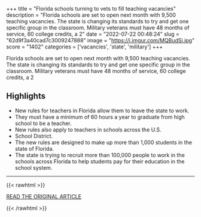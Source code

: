 +++
title = "Florida schools turning to vets to fill teaching vacancies"
description = "Florida schools are set to open next month with 9,500 teaching vacancies. The state is changing its standards to try and get one specific group in the classroom. Military veterans must have 48 months of service, 60 college credits, a 2"
date = "2022-07-22 00:48:24"
slug = "62d9f3a40cad7c3009247888"
image = "https://i.imgur.com/MQBudSi.jpg"
score = "1402"
categories = ['vacancies', 'state', 'military']
+++

Florida schools are set to open next month with 9,500 teaching vacancies. The state is changing its standards to try and get one specific group in the classroom. Military veterans must have 48 months of service, 60 college credits, a 2

## Highlights

- New rules for teachers in Florida allow them to leave the state to work.
- They must have a minimum of 60 hours a year to graduate from high school to be a teacher.
- New rules also apply to teachers in schools across the U.S.
- School District.
- The new rules are designed to make up more than 1,000 students in the state of Florida.
- The state is trying to recruit more than 100,000 people to work in the schools across Florida to help students pay for their education in the school system.

---

{{< rawhtml >}}
  <p class="article-category">
    <a target="_blank" href="https://www.wftv.com/news/local/florida-schools-turning-military-vets-fill-teaching-vacancies/OYFLCNIYBNAGJB6LQMXJHZNRSQ/">READ THE ORIGINAL ARTICLE</a>
  </p>
{{< /rawhtml >}}
